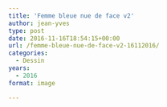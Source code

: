 ```yaml
---
title: 'Femme bleue nue de face v2'
author: jean-yves
type: post
date: 2016-11-16T18:54:15+00:00
url: /femme-bleue-nue-de-face-v2-16112016/
categories:
  - Dessin
years:
  - 2016
format: image

---
```

